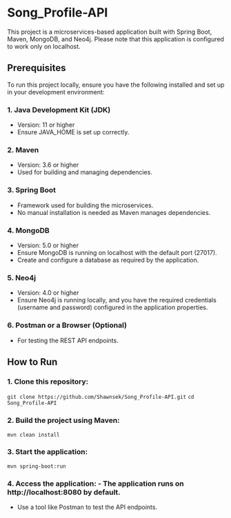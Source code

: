 # Song_Profile-API

This project is a microservices-based application built with Spring Boot, Maven, MongoDB, and Neo4j. Please note that this application is configured to work only on localhost.

## Prerequisites

To run this project locally, ensure you have the following installed and set up in your development environment:

### 1. Java Development Kit (JDK)
- Version: 11 or higher
- Ensure JAVA_HOME is set up correctly.

### 2. Maven
- Version: 3.6 or higher
- Used for building and managing dependencies.

### 3. Spring Boot
- Framework used for building the microservices.
- No manual installation is needed as Maven manages dependencies.

### 4. MongoDB
- Version: 5.0 or higher
- Ensure MongoDB is running on localhost with the default port (27017).
- Create and configure a database as required by the application.

### 5. Neo4j
- Version: 4.0 or higher
- Ensure Neo4j is running locally, and you have the required credentials (username and password) configured in the application properties.

### 6. Postman or a Browser (Optional)
- For testing the REST API endpoints.

## How to Run

### 1. Clone this repository:

`git clone https://github.com/Shawnsek/Song_Profile-API.git`
`cd Song_Profile-API`
### 2. Build the project using Maven:

`mvn clean install`
### 3. Start the application:

`mvn spring-boot:run`
### 4. Access the application: - The application runs on http://localhost:8080 by default.
- Use a tool like Postman to test the API endpoints.
